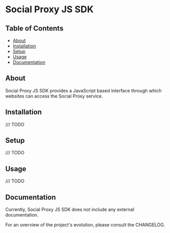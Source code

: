 # Social Proxy JS SDK

## Table of Contents
- [About](#about)
- [Installation](#installation)
- [Setup](#setup)
- [Usage](#usage)
- [Documentation](#documentation)

## About
Social Proxy JS SDK provides a JavaScript based interface through which websites can access the Social Proxy service.

## Installation
/// TODO

## Setup
/// TODO

## Usage
/// TODO

## Documentation
Currently, Social Proxy JS SDK does not include any external documentation.

For an overview of the project's evolution, please consult the CHANGELOG.
